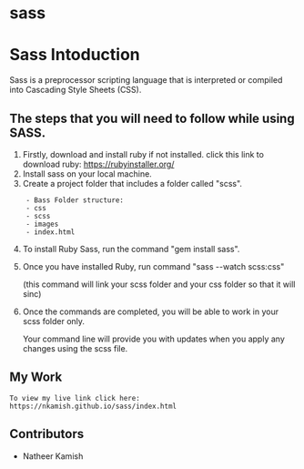 # sass

# Sass Intoduction

Sass is a preprocessor scripting language that is interpreted or compiled into Cascading Style Sheets (CSS).


## The steps that you will need to follow while using SASS.

1. Firstly, download and install ruby if not installed. click this link to download ruby: https://rubyinstaller.org/ 
2. Install sass on your local machine.
3. Create a project folder that includes a folder called "scss".
```
    - Bass Folder structure:
    - css
    - scss 
    - images
    - index.html
```
4. To install Ruby Sass, run the command "gem install sass".  
5. Once you have installed Ruby, run command "sass --watch scss:css" 

    (this command will link your scss folder and your css folder so that it will sinc)

6. Once the commands are completed, you will be able to work in your scss folder only. 

    Your command line will provide you with updates when you apply any changes using the scss file.

## My Work

    To view my live link click here: https://nkamish.github.io/sass/index.html

## Contributors

   - Natheer Kamish